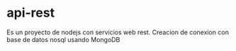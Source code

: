 # api-rest
Es un proyecto de nodejs con servicios web rest.
Creacion de conexion con base de datos nosql
usando MongoDB
